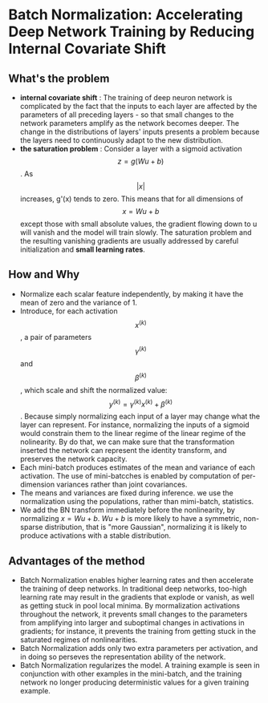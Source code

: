# Batch Normalization: Accelerating Deep Network Training by Reducing Internal Covariate Shift

## What's the problem
- **internal covariate shift** : The training of deep neuron network is complicated by the fact that the inputs to each layer are affected by the parameters of all preceding
layers - so that small changes to the network parameters amplify as the network becomes deeper. The change in the distributions of layers' inputs presents a problem because 
the layers need to continuously adapt to the new distribution.
- **the saturation problem** : Consider a layer with a sigmoid activation $$z = g(Wu+b)$$ . As $$|x|$$ increases, g'(x) tends to zero. This means that for all dimensions of $$x = Wu+b$$ 
except those with small absolute values, the gradient flowing down to u will vanish and the model will train slowly. The saturation problem and the resulting vanishing gradients
are usually addressed by careful initialization and **small learning rates**.

## How and Why
- Normalize each scalar feature independently, by making it have the mean of zero and the variance of 1.
- Introduce, for each activation $$x^(k)$$, a pair of parameters $$\gamma^(k)$$ and $$\beta^(k)$$, which scale and shift the normalized value: $$y^(k) = \gamma^(k)x^(k) + \beta^(k)$$.
Because simply normalizing each input of a layer may change what the layer can represent. For instance, normalizing the inputs of a sigmoid would constrain them to the linear
regime of the linear regime of the nolinearity. By do that, we can make sure that the transformation inserted the network can represent the identity transform, and preserves
the network capacity.
- Each mini-batch produces estimates of the mean and variance of each activation. The use of mini-batcches is enabled by computation of per-dimension variances rather than joint
covariances.
- The means and variances are fixed during inference. we use the normalization using the populations, rather than mimi-batch, statistics.
- We add the BN transform immediately before the nonlinearity, by normalizing $x = Wu+b$. $Wu+b$ is more likely to have a symmetric, non-sparse distribution, that is "more
Gaussian", normalizing it is likely to produce activations with a stable distribution.

## Advantages of the method
- Batch Normalization enables higher learning rates and then accelerate the training of deep networks. In traditional deep networks, too-high learning rate may result in the
gradients that explode or vanish, as well as getting stuck in pool local minima. By mormalization activations throughout the network, it prevents small changes to the parameters
from amplifying into larger and suboptimal changes in activations in gradients; for instance, it prevents the training from getting stuck in the saturated regimes of 
nonlinearities.
- Batch Normalization adds only two extra parameters per activation, and in doing so perseves the representation ability of the network.
- Batch Normalization regularizes the model. A training example is seen in conjunction with other examples in the mini-batch, and the training network no longer producing
deterministic values for a given training example.

<script src="https://cdn.mathjax.org/mathjax/latest/MathJax.js?config=TeX-AMS-MML_HTMLorMML" type="text/javascript"></script>

